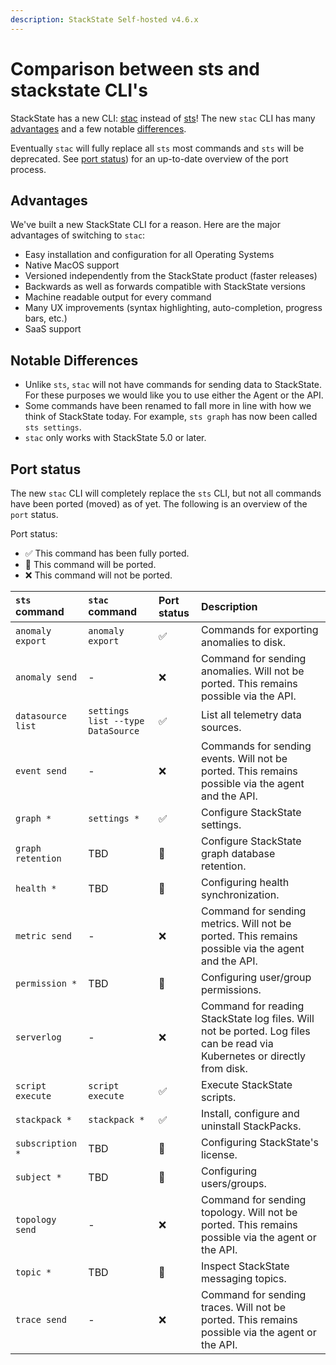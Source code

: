 ```yaml
---
description: StackState Self-hosted v4.6.x
---
```


# Comparison between sts and stackstate CLI's

StackState has a new CLI: [stac](cli-stac.md) instead of [sts](cli-sts.md)! The new `stac` CLI has many [advantages](cli-comparison.md#advantages) and a few notable [differences](cli-comparison.md#notable-differences). 

Eventually `stac` will fully replace all `sts` most commands and `sts` will be deprecated. See [port status](cli-comparison.md#port-status])) for an up-to-date overview of the port process.

## Advantages

We've built a new StackState CLI for a reason. Here are the major advantages of switching to `stac`:

 * Easy installation and configuration for all Operating Systems
 * Native MacOS support
 * Versioned independently from the StackState product (faster releases)
 * Backwards as well as forwards compatible with StackState versions
 * Machine readable output for every command
 * Many UX improvements (syntax highlighting, auto-completion, progress bars, etc.)
 * SaaS support

## Notable Differences

 * Unlike `sts`, `stac` will not have commands for sending data to StackState. For these purposes we would like you to use either the Agent or the API. 
 * Some commands have been renamed to fall more in line with how we think of StackState today. For example, `sts graph` has now been called `sts settings`.
 * `stac` only works with StackState 5.0 or later.

## Port status

The new `stac` CLI will completely replace the `sts` CLI, but not all commands have been ported (moved) as of yet. The following is an overview of the `port` status.

Port status:
 - ✅ This command has been fully ported.
 - 🚧 This command will be ported.
 - ❌ This command will not be ported.

| `sts` command | `stac` command | Port status |   Description | 
| :--- |:--- | :- | :--- |
| `anomaly export` | `anomaly export` |  ✅ | Commands for exporting anomalies to disk. |
| `anomaly send` | - | ❌ | Command for sending anomalies. Will not be ported. This remains possible via the API. |
| `datasource list` | `settings list --type DataSource` | ✅ | List all telemetry data sources. |
| `event send` | - | ❌ | Commands for sending events. Will not be ported. This remains possible via the agent and the API. |
| `graph *` | `settings *` | ✅ | Configure StackState settings. |
| `graph retention` | TBD | 🚧 | Configure StackState graph database retention. |
| `health *` | TBD | 🚧 | Configuring health synchronization. |
| `metric send` | - | ❌ | Command for sending metrics. Will not be ported. This remains possible via the agent and the API. |
| `permission *` | TBD | 🚧 | Configuring user/group permissions. |
| `serverlog` | - | ❌ | Command for reading StackState log files. Will not be ported. Log files can be read via Kubernetes or directly from disk. |
| `script execute` | `script execute` | ✅ | Execute StackState scripts. | 
| `stackpack *` | `stackpack *` | ✅ | Install, configure and uninstall StackPacks. |
| `subscription *` | TBD | 🚧 | Configuring StackState's license. |
| `subject *` | TBD | 🚧 | Configuring users/groups. |
| `topology send` | - | ❌ | Command for sending topology. Will not be ported. This remains possible via the agent or the API. |
| `topic *` | TBD | 🚧 | Inspect StackState messaging topics. |
| `trace send` | - | ❌ | Command for sending traces. Will not be ported. This remains possible via the agent or the API. |
